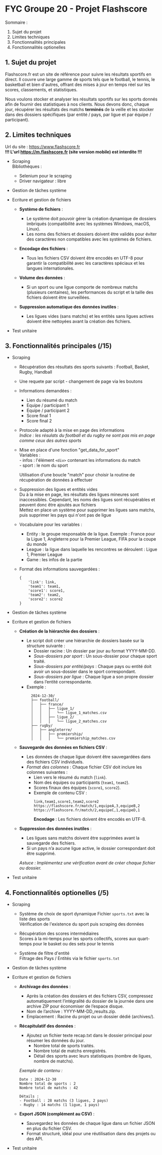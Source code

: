 # FYC Groupe 20 - Projet Flashscore

Sommaire : 

1. Sujet du projet
2. Limites techniques
3. Fonctionnalités principales
4. Fonctionnalités optionelles

## 1. Sujet du projet
Flashscore.fr est un site de référence pour suivre les résultats sportifs en direct. Il couvre une large gamme de sports tels que le football, le tennis, le basketball et bien d'autres, offrant des mises à jour en temps réel sur les scores, classements, et statistiques. 

Nous voulons stocker et analyser les résultats sportifs sur les sports donnés afin de fournir des statistiques à nos clients. Nous devons donc, chaque jour, récupérer les résultats des matchs **terminés** de la veille et les stocker dans des dossiers spécifiques (par entité / pays, par ligue et par équipe / participant).

## 2. Limites techniques
Url du site : https://www.flashscore.fr  
**!!! L'url https://m.flashscore.fr (site version mobile) est interdite !!!**

- Scraping  
    Bibliothèques : 
    - Selenium pour le scraping
    - Driver navigateur : libre

- Gestion de tâches système   
    

- Ecriture et gestion de fichiers   
    - **Système de fichiers** :
        - Le système doit pouvoir gérer la création dynamique de dossiers imbriqués (compatibilité avec les systèmes Windows, macOS, Linux).
        - Les noms des fichiers et dossiers doivent être validés pour éviter des caractères non compatibles avec les systèmes de fichiers.
          
    - **Encodage des fichiers** :
        - Tous les fichiers CSV doivent être encodés en UTF-8 pour garantir la compatibilité avec les caractères spéciaux et les langues internationales.
  
    - **Volume des données** :
        - Si un sport ou une ligue comporte de nombreux matchs (plusieurs centaines), les performances du script et la taille des fichiers doivent être surveillées.
          
    - **Suppression automatique des données inutiles** :
        - Les ligues vides (sans matchs) et les entités sans ligues actives doivent être nettoyées avant la création des fichiers.


- Test unitaire   
    

## 3. Fonctionnalités principales (/15)
- Scraping  
    - Récupération des résultats des sports suivants : Football, Basket, Rugby, Handball
    - Une requete par script - changement de page via les boutons
    - Informations demandées : 
        - Lien du résumé du match
        - Equipe / participant 1
        - Equipe / participant 2
        - Score final 1 
        - Score final 2   
    - Protocole adapté à la mise en page des informations  
    _Indice : les résulats du football et du rugby ne sont pas mis en page comme ceux des autres sports_  
    - Mise en place d'une fonction "get_data_for_sport"  
        Variables :  
            - infos : l'élément `<div>` contenant les informations du match  
            - sport : le nom du sport  

        Utilisation d'une boucle "match" pour choisir la routine de récupération de données à effectuer  
    - Suppression des ligues et entités vides  
        Du à la mise en page, les résultats des ligues mineures sont inaccessibles. Cependant, les noms des ligues sont récupérables et peuvent donc être ajoutés aux fichiers  
        Mettez en place un système pour supprimer les ligues sans matchs, puis supprimer les pays qui n'ont pas de ligue 
    - Vocabulaire pour les variables : 
        - Entity : le groupe responsable de la ligue. Exemple : France pour la Ligue 1, Angleterre pour la Premier League, FIFA pour la coupe du monde
        - League : la ligue dans laquelle les rencontres se déroulent : Ligue 1, Premier League
        - Game : les infos de la partie
    - Format des informations sauvegardées : 
        ```
        {
            'link': link,
            'team1': team1,
            'score1': score1,
            'team2': team2,
            'score2': score2
        }
        ```

- Gestion de tâches système   
    

- Ecriture et gestion de fichiers   
    - **Création de la hiérarchie des dossiers** :
        - Le script doit créer une hiérarchie de dossiers basée sur la structure suivante :
            - Dossier racine : Un dossier par jour au format YYYY-MM-DD.
            - *Sous-dossiers par sport* : Un sous-dossier pour chaque sport traité.
            - *Sous-dossiers par entité/pays* : Chaque pays ou entité doit avoir un sous-dossier dans le sport correspondant.
            - *Sous-dossiers par ligue* : Chaque ligue a son propre dossier dans l’entité correspondante.
        - Exemple :
            ```
              2024-12-30/
              ├── football/
              │   ├── france/
              │   │   ├── ligue_1/
              │   │   │   └── ligue_1_matches.csv
              │   │   ├── ligue_2/
              │   │   │   └── ligue_2_matches.csv
              ├── rugby/
              │   ├── angleterre/
              │   │   ├── premiership/
              │   │   │   └── premiership_matches.csv
            ```


    - **Sauvegarde des données en fichiers CSV** :
        - Les données de chaque ligue doivent être sauvegardées dans des fichiers CSV individuels.
        - *Format des colonnes* : Chaque fichier CSV doit inclure les colonnes suivantes :
            - Lien vers le résumé du match (`link`).
            - Nom des équipes ou participants (`team1`, `team2`).
            - Scores finaux des équipes (`score1`, `score2`).
            - Exemple de contenu CSV :
                ```
                link,team1,score1,team2,score2
                https://flashscore.fr/match/1,equipeA,3,equipeB,2
                https://flashscore.fr/match/2,equipeC,1,equipeD,1
                ```
                **Encodage** : Les fichiers doivent être encodés en UTF-8.

    - **Suppression des données inutiles** :
        - Les ligues sans matchs doivent être supprimées avant la sauvegarde des fichiers.
        - Si un pays n’a aucune ligue active, le dossier correspondant doit être supprimé.

        *Astuce : Implémentez une vérification avant de créer chaque fichier ou dossier.*
    
- Test unitaire   
    

## 4. Fonctionnalités optionelles (/5)
- Scraping  
    - Système de choix de sport dynamique
        Fichier `sports.txt` avec la liste des sports  
        Vérification de l'existence du sport puis scraping des données
    
    - Récupération des scores intermédiaires  
        Scores à la mi-temps pour les sports collectifs, scores aux quart-temps pour le basket ou des sets pour le tennis

    - Système de filtre d'entité  
        Filtrage des Pays / Entités via le fichier `sports.txt`

- Gestion de tâches système   
    

- Ecriture et gestion de fichiers   
    - **Archivage des données** :
        - Après la création des dossiers et des fichiers CSV, compressez automatiquement l’intégralité du dossier de la journée dans une archive ZIP pour économiser de l’espace disque.
        - Nom de l’archive : YYYY-MM-DD_results.zip.
        - Emplacement : Racine du projet ou un dossier dédié (archives/).

    - **Récapitulatif des données** :
        - Ajoutez un fichier texte recap.txt dans le dossier principal pour résumer les données du jour.
            - Nombre total de sports traités.
            - Nombre total de matchs enregistrés.
            - Détail des sports avec leurs statistiques (nombre de ligues, nombre de matchs).

        *Exemple de contenu :*
        ```
        Date : 2024-12-30
        Nombre total de sports : 2
        Nombre total de matchs : 42

        Détails :
        - Football : 28 matchs (3 ligues, 2 pays)
        - Rugby : 14 matchs (1 ligue, 1 pays)
        ```

    - **Export JSON (complément au CSV)** :
        - Sauvegardez les données de chaque ligue dans un fichier JSON en plus du fichier CSV.
        - Format structuré, idéal pour une réutilisation dans des projets ou des API.

- Test unitaire   
    
